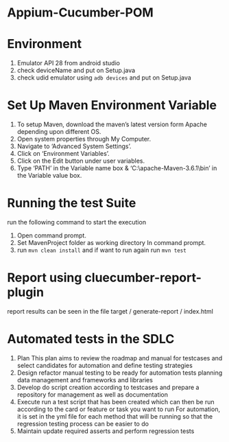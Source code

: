 # Appium-Cucumber-POM

# Environment
1. Emulator API 28 from android studio
2. check deviceName and put on Setup.java
3. check udid emulator using `adb devices` and put on Setup.java

# Set Up Maven Environment Variable
1. To setup Maven, download the maven’s latest version form Apache depending upon different OS.
2. Open system properties through My Computer.
3. Navigate to ‘Advanced System Settings’.
4. Click on ‘Environment Variables’.
5. Click on the Edit button under user variables.
6. Type ‘PATH’ in the Variable name box & ‘C:\apache-Maven-3.6.1\bin’ in the Variable value box.

# Running the test Suite
run the following command to start the execution
1. Open command prompt.
2. Set MavenProject folder as working directory In command prompt.
3. run `mvn clean install` and if want to run again run `mvn test`

# Report using cluecumber-report-plugin
report results can be seen in the file target / generate-report / index.html


# Automated tests in the SDLC
1. Plan
This plan aims to review the roadmap and manual for testcases
and select candidates for automation and define testing strategies
2. Design
refactor manual testing to be ready for automation tests
planning data management and frameworks and libraries
3. Develop
do script creation according to testcases and prepare a repository for management
as well as documentation
4. Execute
run a test script that has been created which can then be run according to the card or feature or task you want to run
For automation, it is set in the yml file for each method that will be running so that the regression testing process can be easier to do
5. Maintain
update required asserts and perform regression tests
